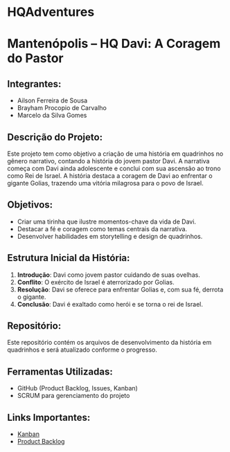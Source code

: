# HQAdventures

# Mantenópolis – HQ Davi: A Coragem do Pastor

## Integrantes:
- Ailson Ferreira de Sousa
- Brayham Procopio de Carvalho
- Marcelo da Silva Gomes

## Descrição do Projeto:
Este projeto tem como objetivo a criação de uma história em quadrinhos no gênero narrativo, contando a história do jovem pastor Davi. A narrativa começa com Davi ainda adolescente e conclui com sua ascensão ao trono como Rei de Israel. A história destaca a coragem de Davi ao enfrentar o gigante Golias, trazendo uma vitória milagrosa para o povo de Israel. 

## Objetivos:
- Criar uma tirinha que ilustre momentos-chave da vida de Davi.
- Destacar a fé e coragem como temas centrais da narrativa.
- Desenvolver habilidades em storytelling e design de quadrinhos.

## Estrutura Inicial da História:
1. **Introdução**: Davi como jovem pastor cuidando de suas ovelhas.
2. **Conflito**: O exército de Israel é aterrorizado por Golias.
3. **Resolução**: Davi se oferece para enfrentar Golias e, com sua fé, derrota o gigante.
4. **Conclusão**: Davi é exaltado como herói e se torna o rei de Israel.

## Repositório:
Este repositório contém os arquivos de desenvolvimento da história em quadrinhos e será atualizado conforme o progresso.

## Ferramentas Utilizadas:
- GitHub (Product Backlog, Issues, Kanban)
- SCRUM para gerenciamento do projeto


## Links Importantes:
- [Kanban](https://github.com/users/Ailson-de-Sousa/projects/1)
- [Product Backlog](https://github.com/Ailson-de-Sousa/HQ_Davi_A-Coragem-do-Pastor/issues)

